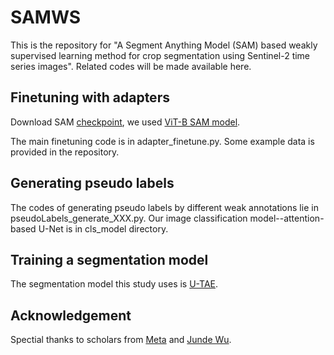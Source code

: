 # SAMWS
This is the repository for "A Segment Anything Model (SAM) based weakly supervised learning method for crop segmentation using Sentinel-2 time series images". Related codes will be made available here.

## Finetuning with adapters
Download SAM [checkpoint](https://github.com/facebookresearch/segment-anything#model-checkpoints), we used [ViT-B SAM model](https://dl.fbaipublicfiles.com/segment_anything/sam_vit_b_01ec64.pth).

The main finetuning code is in adapter_finetune.py. Some example data is provided in the repository.

## Generating pseudo labels
The codes of generating pseudo labels by different weak annotations lie in pseudoLabels_generate_XXX.py.
Our image classification model--attention-based U-Net is in cls_model directory.

## Training a segmentation model
The segmentation model this study uses is [U-TAE](https://github.com/VSainteuf/utae-paps).

## Acknowledgement
Spectial thanks to scholars from [Meta](https://github.com/facebookresearch/segment-anything) and [Junde Wu](https://github.com/KidsWithTokens/Medical-SAM-Adapter).
